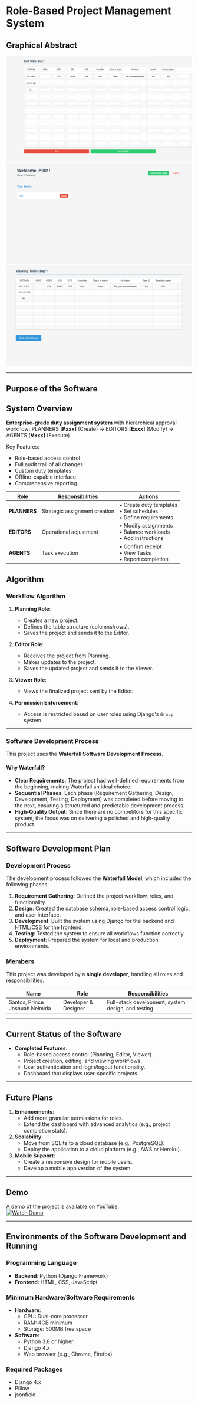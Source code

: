 # Role-Based Project Management System

## Graphical Abstract
![editing_table](imgs/create_table.png)  
![dashboard](imgs/dashboard.png)  
![viewing_table](imgs/view_table.png)  

---

## Purpose of the Software

## System Overview

**Enterprise-grade duty assignment system** with hierarchical approval workflow:
PLANNERS **[Pxxx]** (Create) → EDITORS **[Exxx]** (Modify) → AGENTS **[Vxxx]** (Execute)


Key Features:
- Role-based access control
- Full audit trail of all changes
- Custom duty templates
- Offline-capable interface
- Comprehensive reporting

| Role | Responsibilities | Actions |
|------|-----------------|---------|
| **PLANNERS** | Strategic assignment creation | • Create duty templates <br> • Set schedules <br> • Define requirements |
| **EDITORS** | Operational adjustment | • Modify assignments <br> • Balance workloads <br> • Add instructions |
| **AGENTS** | Task execution | • Confirm receipt <br> • View Tasks <br> • Report completion |

## Algorithm

### Workflow Algorithm
1. **Planning Role**:
   - Creates a new project.
   - Defines the table structure (columns/rows).
   - Saves the project and sends it to the Editor.

2. **Editor Role**:
   - Receives the project from Planning.
   - Makes updates to the project.
   - Saves the updated project and sends it to the Viewer.

3. **Viewer Role**:
   - Views the finalized project sent by the Editor.

4. **Permission Enforcement**:
   - Access is restricted based on user roles using Django's `Group` system.

---

### Software Development Process
This project uses the **Waterfall Software Development Process**.

#### Why Waterfall?
- **Clear Requirements**: The project had well-defined requirements from the beginning, making Waterfall an ideal choice.
- **Sequential Phases**: Each phase (Requirement Gathering, Design, Development, Testing, Deployment) was completed before moving to the next, ensuring a structured and predictable development process.
- **High-Quality Output**: Since there are no competitors for this specific system, the focus was on delivering a polished and high-quality product.

---

## Software Development Plan

### Development Process
The development process followed the **Waterfall Model**, which included the following phases:
1. **Requirement Gathering**: Defined the project workflow, roles, and functionality.
2. **Design**: Created the database schema, role-based access control logic, and user interface.
3. **Development**: Built the system using Django for the backend and HTML/CSS for the frontend.
4. **Testing**: Tested the system to ensure all workflows function correctly.
5. **Deployment**: Prepared the system for local and production environments.

### Members
This project was developed by a **single developer**, handling all roles and responsibilities.

| **Name**                |     **Role**             | **Responsibilities**                                 |
|----------------|----------------------|-----------------------------------------------------|
| Santos, Prince Joshuah Nelmida    | Developer & Designer| Full-stack development, system design, and testing  |

---



## Current Status of the Software
- **Completed Features**:
  - Role-based access control (Planning, Editor, Viewer).
  - Project creation, editing, and viewing workflows.
  - User authentication and login/logout functionality.
  - Dashboard that displays user-specific projects.

---

## Future Plans
1. **Enhancements**:
   - Add more granular permissions for roles.
   - Extend the dashboard with advanced analytics (e.g., project completion stats).
2. **Scalability**:
   - Move from SQLite to a cloud database (e.g., PostgreSQL).
   - Deploy the application to a cloud platform (e.g., AWS or Heroku).
3. **Mobile Support**:
   - Create a responsive design for mobile users.
   - Develop a mobile app version of the system.

---

## Demo
A demo of the project is available on YouTube:  
[![Watch Demo](https://img.youtube.com/vi/VIDEO_ID/0.jpg)](https://www.youtube.com/watch?v=VIDEO_ID)  

---

## Environments of the Software Development and Running

### Programming Language
- **Backend**: Python (Django Framework)
- **Frontend**: HTML, CSS, JavaScript

### Minimum Hardware/Software Requirements
- **Hardware**:
  - CPU: Dual-core processor
  - RAM: 4GB minimum
  - Storage: 500MB free space
- **Software**:
  - Python 3.8 or higher
  - Django 4.x
  - Web browser (e.g., Chrome, Firefox)

### Required Packages
- Django 4.x
- Pillow
- jsonfield
